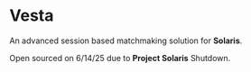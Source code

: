 # Vesta
An advanced session based matchmaking solution for **Solaris**.

Open sourced on 6/14/25 due to **Project Solaris** Shutdown.
